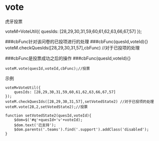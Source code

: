 # vote
虎牙投票


voteM=VoteUtil({
		quesIds: [28,29,30,31,59,60,61,62,63,66,67,57]
	});
	
###cbFunc针对该问卷的已投项进行的处理
###cbFunc(quesId,voteId){}
	voteM.checkQuesIds([28,29,30,31,57],cbFunc)	//对于已投项的处理
	
	
###cbFunc是投票成功之后的操作
###cbFunc(quesId,voteId){}

	voteM.vote(quesId,voteId,cbFunc);//投票
	
示例

	voteM=VoteUtil({
		quesIds: [28,29,30,31,59,60,61,62,63,66,67,57]
	});
	voteM.checkQuesIds([28,29,30,31,57],setVotedState2)	//对于已投项的处理
	voteM.vote(28,2,setVotedState2);//投票
	
	function setVotedState2(quesId,voteId){
		$dom=$('#q'+quesId+'v'+voteId);
		$dom.text('已支持');
		$dom.parents('.teams').find('.support').addClass('disabled');
	}
